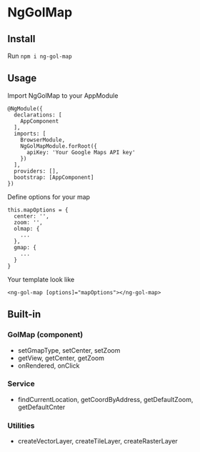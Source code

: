 # NgGolMap

## Install
Run `npm i ng-gol-map`

## Usage

Import NgGolMap to your AppModule
```
@NgModule({
  declarations: [
    AppComponent
  ],
  imports: [
    BrowserModule,
    NgGolMapModule.forRoot({
      apiKey: 'Your Google Maps API key'
    })
  ],
  providers: [],
  bootstrap: [AppComponent]
})
```

Define options for your map
```
this.mapOptions = {
  center: '',
  zoom: '',
  olmap: {
    ...
  },
  gmap: {
    ...
  }
}
```

Your template look like
```
<ng-gol-map [options]="mapOptions"></ng-gol-map>
```

## Built-in

### GolMap (component)
- setGmapType, setCenter, setZoom
- getView, getCenter, getZoom
- onRendered, onClick

### Service
- findCurrentLocation, getCoordByAddress, getDefaultZoom, getDefaultCnter

### Utilities
- createVectorLayer, createTileLayer, createRasterLayer
